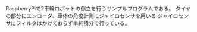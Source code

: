   RaspberryPiで2車輪ロボットの倒立を行うサンプルプログラムである。
  タイヤの部分にエンコーダ、車体の角度計測にジャイロセンサを用いる
  ジャイロセンサにフィルタはかけておらず単純積分で行っている。
